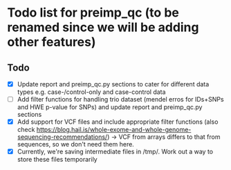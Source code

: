 Todo list for preimp_qc (to be renamed since we will be adding other features)
====

## Todo

- [x] Update report and preimp_qc.py sections to cater for different data types e.g. case-/control-only and 
case-control data
- [ ] Add filter functions for handling trio dataset (mendel erros for IDs+SNPs and HWE p-value for SNPs) and
update report and preimp_qc.py sections
- [x] Add support for VCF files and include appropriate filter functions (also
check https://blog.hail.is/whole-exome-and-whole-genome-sequencing-recommendations/) -> VCF from arrays differs to that from sequences, so we don't need them here. 
- [x] Currently, we're saving intermediate files in /tmp/. Work out a way to store these files temporarily